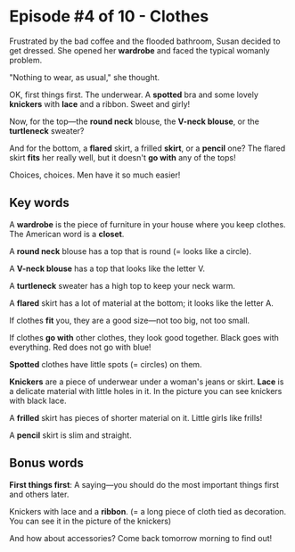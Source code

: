 # Episode #4 of 10 - Clothes

Frustrated by the bad coffee and the flooded bathroom, Susan decided to get dressed. She opened her **wardrobe** and faced the typical womanly problem.

"Nothing to wear, as usual," she thought.

OK, first things first. The underwear. A **spotted** bra and some lovely **knickers** with **lace** and a ribbon. Sweet and girly!

Now, for the top—the **round neck** blouse, the **V-neck blouse**, or the **turtleneck** sweater?

And for the bottom, a **flared** skirt, a frilled **skirt**, or a **pencil** one? The flared skirt **fits** her really well, but it doesn't **go with** any of the tops!

Choices, choices. Men have it so much easier!

## Key words

A **wardrobe** is the piece of furniture in your house where you keep clothes. The American word is a **closet**.

A **round neck** blouse has a top that is round (= looks like a circle).

A **V-neck blouse** has a top that looks like the letter V.

A **turtleneck** sweater has a high top to keep your neck warm.

A **flared** skirt has a lot of material at the bottom; it looks like the letter A.

If clothes **fit** you, they are a good size—not too big, not too small.

If clothes **go with** other clothes, they look good together. Black goes with everything. Red does not go with blue!

**Spotted** clothes have little spots (= circles) on them.

**Knickers** are a piece of underwear under a woman's jeans or skirt. **Lace** is a delicate material with little holes in it. In the picture you can see knickers with black lace.

A **frilled** skirt has pieces of shorter material on it. Little girls like frills!

A **pencil** skirt is slim and straight.

## Bonus words

**First things first**: A saying—you should do the most important things first and others later.

Knickers with lace and a **ribbon**. (= a long piece of cloth tied as decoration. You can see it in the picture of the knickers)

And how about accessories? Come back tomorrow morning to find out!
